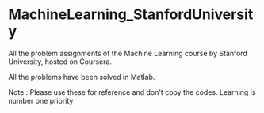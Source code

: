 # MachineLearning_StanfordUniversity
All the problem assignments of the Machine Learning course by Stanford University, hosted on Coursera.

All the problems have been solved in Matlab. 

Note : Please use these for reference and don't copy the codes. Learning is number one priority
